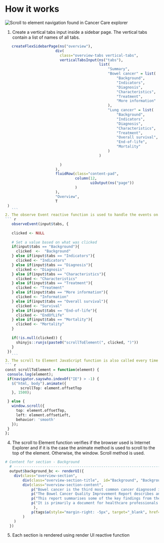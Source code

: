 # How it works

![Scroll to element navigation found in Cancer Care explorer](https://github.com/epi-interactive/Cancer_care-navigation/blob/master/navigation%20cancer%20care.PNG?raw=true)
1. Create a vertical tabs input inside a sidebar page. The vertical tabs contain a list of names of all tabs.
 ``` r
    createFlexSidebarPage(ns("overview"),
                        div(
                          class="overview-tabs vertical-tabs",
                          verticalTabsInput(ns("tabs"),
                                            list(
                                                "Summary",
                                                "Bowel cancer" = list(
                                                    "Background",
                                                    "Indicators",
                                                    "Diagnosis",
                                                    "Characteristics",
                                                    "Treatment",
                                                    "More information"
                                                ),
                                                "Lung cancer" = list(
                                                    "Background",
                                                    "Indicators",
                                                    "Diagnosis",
                                                    "Characteristics",
                                                    "Treatment",
                                                    "Overall survival",
                                                    "End-of-life",
                                                    "Mortality"
                                                )
                                            )
                                            
                          )
                        ),
                        fluidRow(class="content-pad",
                                 column(12,
                                        uiOutput(ns("page"))
                                 )
                        ),
                        "Overview",
                        T
  )
    ```
2. The observe Event reactive function is used to handle the events on the side bar. If the tab is clicked a value based on the name of the tab that was clicked is stored in a variable.
 ``` r
    observeEvent(input$tabs, {
    
    clicked <- NULL
    
    # Set a value based on what was clicked
    if(input$tabs == "Background"){
      clicked  <-  "Background"
    } else if(input$tabs == "Indicators"){
      clicked <- "Indicators"
    } else if(input$tabs == "Diagnosis"){
      clicked <- "Diagnosis"
    } else if(input$tabs == "Characteristics"){
      clicked <- "Characteristics"
    } else if(input$tabs == "Treatment"){
      clicked <- "Treatment"
    } else if(input$tabs == "More information"){
      clicked <- "Information"
    } else if(input$tabs == "Overall survival"){
      clicked <- "Survival"
    } else if(input$tabs == "End-of-life"){
      clicked <- "EndOfLife"
    } else if(input$tabs == "Mortality"){
      clicked <- "Mortality"
    }
    
    if(!is.null(clicked)) {
      shinyjs::runjs(paste0("scrollToElement(", clicked, ")"))
    }
  })
    ```
3. The scroll to Element JavaScript function is also called every time a tab is clicked, and the name of the tab is passed in the parameter.
 ``` r
 const scrollToElement = function(element) {
  console.log(element);
  if(navigator.sayswho.indexOf("IE") > -1) {
    $("html, body").animate({
        scrollTop: element.offsetTop
    }, 1500);

  } else {
    window.scroll({ 
      top: element.offsetTop,
      left: element.offsetLeft,
      behavior: 'smooth'
    });
  }
};
 ```
4. The scroll to Element function verifies if the browser used is Internet Explorer and if it is the case the animate method is used to scroll to the top of the element. Otherwise, the window. Scroll method is used.
``` r
# Content for section - Background
  # ------------------------------------------------------------------------------------------------
  output$background_bc <- renderUI({
    div(class="overview-section",
        div(class="overview-section-title",  id="Background", "Background"),
        div(class="overview-section-content",
            p("Bowel cancer is the third most common cancer diagnosed in New Zealand."),
            p("The Bowel Cancer Quality Improvement Report describes and compares the diagnosis, care and outcomes of people diagnosed with bowel cancer."),
            p("This report summarises some of the key findings from the 2019 report."),
            p("It is primarily a document for healthcare professionals and service providers but people with bowel cancer and the general public may also find the data interesting. The full report, which contains more information about the methods of data collection and analysis, as well as DHB results, can be accessed at: "
             ),
            p(tags$a(style="margin-right: -5px", target="_blank", href="https://www.health.govt.nz", "https://www.health.govt.nz") )
        )
    )
  })
```
5. Each section is rendered using render UI reactive function 
